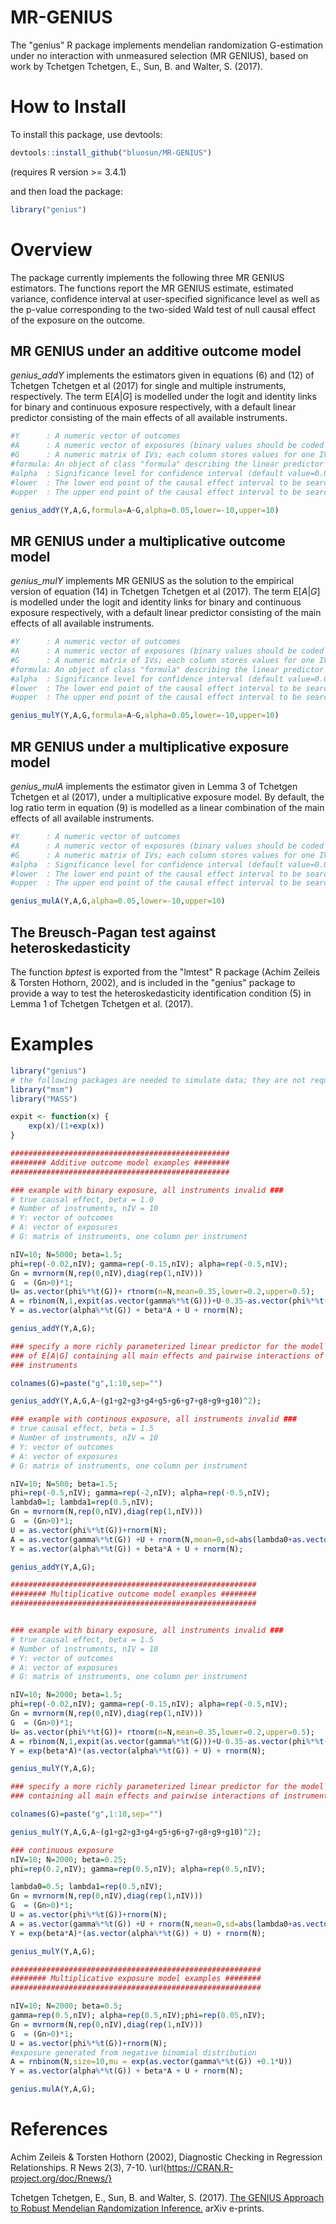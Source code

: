 # MR-GENIUS

The "genius" R package implements mendelian randomization G-estimation under no interaction with unmeasured selection 
(MR GENIUS), based on work by Tchetgen Tchetgen, E., Sun, B. and Walter, S. (2017).

# How to Install

To install this package, use devtools:

```r
devtools::install_github("bluosun/MR-GENIUS")
```
(requires R version >= 3.4.1) 

and then load the package:

```r
library("genius")
```

# Overview
The package currently implements the following three MR GENIUS estimators. The functions report the MR GENIUS estimate, estimated variance, confidence interval at user-specified significance level as well as the p-value corresponding to the two-sided Wald test of null causal effect of the exposure on the outcome. 

## MR GENIUS under an additive outcome model

*genius_addY* implements the estimators given in equations (6) and (12) of Tchetgen Tchetgen et al (2017) for single and multiple instruments, respectively. The term E[*A*|*G*] is modelled under the logit and identity links for binary and continuous exposure respectively, with a default linear predictor consisting of the main effects of all available instruments.  

```r
#Y      : A numeric vector of outcomes
#A      : A numeric vector of exposures (binary values should be coded in 1/0)
#G      : A numeric matrix of IVs; each column stores values for one IV (a numeric vector if only a single IV is available).
#formula: An object of class "formula" describing the linear predictor of the model for E[A|G] (default A~G, main effects of all available instruments).
#alpha  : Significance level for confidence interval (default value=0.05)
#lower  : The lower end point of the causal effect interval to be searched (default value=-10) 
#upper  : The upper end point of the causal effect interval to be searched (default value=-10) 

genius_addY(Y,A,G,formula=A~G,alpha=0.05,lower=-10,upper=10) 
```
## MR GENIUS under a multiplicative outcome model

*genius_mulY* implements MR GENIUS as the solution to the empirical version of equation (14) in Tchetgen Tchetgen et al (2017). The term E[*A*|*G*] is modelled under the logit and identity links for binary and continuous exposure respectively, with a default linear predictor consisting of the main effects of all available instruments.  

```r
#Y      : A numeric vector of outcomes
#A      : A numeric vector of exposures (binary values should be coded in 1/0)
#G      : A numeric matrix of IVs; each column stores values for one IV (a numeric vector if only a single IV is available).
#formula: An object of class "formula" describing the linear predictor of the model for E[A|G] (default A~G, main effects of all available instruments).
#alpha  : Significance level for confidence interval (default value=0.05)
#lower  : The lower end point of the causal effect interval to be searched (default value=-10) 
#upper  : The upper end point of the causal effect interval to be searched (default value=-10) 

genius_mulY(Y,A,G,formula=A~G,alpha=0.05,lower=-10,upper=10) 
```
## MR GENIUS under a multiplicative exposure model

*genius_mulA* implements the estimator given in Lemma 3 of Tchetgen Tchetgen et al (2017), under a multiplicative exposure model. By default, the log ratio term in equation (9) is modelled as a linear combination of the main effects of all available instruments.  

```r
#Y      : A numeric vector of outcomes
#A      : A numeric vector of exposures (binary values should be coded in 1/0)
#G      : A numeric matrix of IVs; each column stores values for one IV (a numeric vector if only a single IV is available).
#alpha  : Significance level for confidence interval (default value=0.05)
#lower  : The lower end point of the causal effect interval to be searched (default value=-10) 
#upper  : The upper end point of the causal effect interval to be searched (default value=-10) 

genius_mulA(Y,A,G,alpha=0.05,lower=-10,upper=10) 
```

## The Breusch-Pagan test against heteroskedasticity

The function *bptest* is exported from the "lmtest" R package (Achim Zeileis & Torsten Hothorn, 2002), and is included in the "genius" package to provide a way to test the heteroskedasticity identification condition (5) in Lemma 1 of Tchetgen Tchetgen et al. (2017).

# Examples

```r
library("genius")
# the following packages are needed to simulate data; they are not required to run "genius" package
library("msm")
library("MASS")

expit <- function(x) {
    exp(x)/(1+exp(x))
}

#################################################
######## Additive outcome model examples ########
#################################################

### example with binary exposure, all instruments invalid ###
# true causal effect, beta = 1.0
# Number of instruments, nIV = 10
# Y: vector of outcomes
# A: vector of exposures
# G: matrix of instruments, one column per instrument

nIV=10; N=5000; beta=1.5;
phi=rep(-0.02,nIV); gamma=rep(-0.15,nIV); alpha=rep(-0.5,nIV);
Gn = mvrnorm(N,rep(0,nIV),diag(rep(1,nIV)))
G  = (Gn>0)*1;
U= as.vector(phi%*%t(G))+ rtnorm(n=N,mean=0.35,lower=0.2,upper=0.5);
A = rbinom(N,1,expit(as.vector(gamma%*%t(G)))+U-0.35-as.vector(phi%*%t(G)));
Y = as.vector(alpha%*%t(G)) + beta*A + U + rnorm(N);

genius_addY(Y,A,G);

### specify a more richly parameterized linear predictor for the model 
### of E[A|G] containing all main effects and pairwise interactions of 
### instruments

colnames(G)=paste("g",1:10,sep="")

genius_addY(Y,A,G,A~(g1+g2+g3+g4+g5+g6+g7+g8+g9+g10)^2);

### example with continous exposure, all instruments invalid ###
# true causal effect, beta = 1.5
# Number of instruments, nIV = 10
# Y: vector of outcomes
# A: vector of exposures
# G: matrix of instruments, one column per instrument

nIV=10; N=500; beta=1.5;
phi=rep(-0.5,nIV); gamma=rep(-2,nIV); alpha=rep(-0.5,nIV);
lambda0=1; lambda1=rep(0.5,nIV);
Gn = mvrnorm(N,rep(0,nIV),diag(rep(1,nIV)))
G  = (Gn>0)*1;
U = as.vector(phi%*%t(G))+rnorm(N);
A = as.vector(gamma%*%t(G)) +U + rnorm(N,mean=0,sd=abs(lambda0+as.vector(lambda1%*%t(G))));
Y = as.vector(alpha%*%t(G)) + beta*A + U + rnorm(N);

genius_addY(Y,A,G);

#######################################################
######## Multiplicative outcome model examples ########
#######################################################


### example with binary exposure, all instruments invalid ###
# true causal effect, beta = 1.5
# Number of instruments, nIV = 10
# Y: vector of outcomes
# A: vector of exposures
# G: matrix of instruments, one column per instrument

nIV=10; N=2000; beta=1.5;
phi=rep(-0.02,nIV); gamma=rep(-0.15,nIV); alpha=rep(-0.5,nIV);
Gn = mvrnorm(N,rep(0,nIV),diag(rep(1,nIV)))
G  = (Gn>0)*1;
U= as.vector(phi%*%t(G))+ rtnorm(n=N,mean=0.35,lower=0.2,upper=0.5);
A = rbinom(N,1,expit(as.vector(gamma%*%t(G)))+U-0.35-as.vector(phi%*%t(G)));
Y = exp(beta*A)*(as.vector(alpha%*%t(G)) + U) + rnorm(N);

genius_mulY(Y,A,G);

### specify a more richly parameterized linear predictor for the model of E[A|G] 
### containing all main effects and pairwise interactions of instruments                                                       

colnames(G)=paste("g",1:10,sep="")

genius_mulY(Y,A,G,A~(g1+g2+g3+g4+g5+g6+g7+g8+g9+g10)^2);

### continuous exposure
nIV=10; N=2000; beta=0.25; 
phi=rep(0.2,nIV); gamma=rep(0.5,nIV); alpha=rep(0.5,nIV);

lambda0=0.5; lambda1=rep(0.5,nIV);
Gn = mvrnorm(N,rep(0,nIV),diag(rep(1,nIV)))
G  = (Gn>0)*1;
U = as.vector(phi%*%t(G))+rnorm(N);
A = as.vector(gamma%*%t(G)) +U + rnorm(N,mean=0,sd=abs(lambda0+as.vector(lambda1%*%t(G))));
Y = exp(beta*A)*(as.vector(alpha%*%t(G)) + U) + rnorm(N);

genius_mulY(Y,A,G);

########################################################
######## Multiplicative exposure model examples ########
########################################################

nIV=10; N=2000; beta=0.5; 
gamma=rep(0.5,nIV); alpha=rep(0.5,nIV);phi=rep(0.05,nIV);
Gn = mvrnorm(N,rep(0,nIV),diag(rep(1,nIV)))
G  = (Gn>0)*1;
U = as.vector(phi%*%t(G))+rnorm(N);
#exposure generated from negative binomial distribution
A = rnbinom(N,size=10,mu = exp(as.vector(gamma%*%t(G)) +0.1*U)) 
Y = as.vector(alpha%*%t(G)) + beta*A + U + rnorm(N);

genius.mulA(Y,A,G);
```

# References 
Achim Zeileis & Torsten Hothorn (2002), Diagnostic Checking in Regression Relationships. R News 2(3), 7-10. \url{https://CRAN.R-project.org/doc/Rnews/}

Tchetgen Tchetgen, E., Sun, B. and Walter, S. (2017). <a href="https://arxiv.org/abs/1709.07779"> The GENIUS Approach to Robust Mendelian Randomization Inference.</a> arXiv e-prints.


